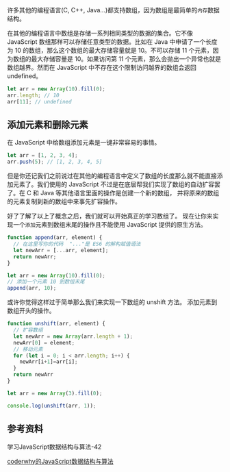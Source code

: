 许多其他的编程语言(C, C++, Java...)都支持数组，因为数组是最简单的`内存`数据结构。

在其他的编程语言中数组是存储一系列相同类型的数据的集合。它不像 JavaScript 数组那样可以存储任意类型的数据。比如在 Java 中申请了一个长度为 10 的数组，那么这个数组的最大存储容量就是 10。不可以存储 11 个元素，因为数组的最大存储容量是 10。如果访问第 11 个元素，那么会抛出一个异常也就是数组越界。然而在 JavaScript 中不存在这个限制访问越界的数组会返回 undefined。

```javascript
let arr = new Array(10).fill(0);
arr.length; // 10
arr[11]; // undefined
```

## 添加元素和删除元素

在 JavaScript 中给数组添加元素是一键非常容易的事情。

```javascript
let arr = [1, 2, 3, 4];
arr.push(5); // [1, 2, 3, 4, 5]
```

但是你还记我们之前说过在其他的编程语言中定义了数组的长度那么就不能直接添加元素了。我们使用的 JavaScript 不过是在底层帮我们实现了数组的自动扩容罢了。在 C 和 Java 等其他语言里面的操作是创建一个新的数组， 并将原来的数组的元素复制到新的数组中来事先扩容操作。

好了了解了以上了概念之后，我们就可以开始真正的学习数组了。
现在让你来实现一个`添加`元素到数组末尾的操作且不能使用 JavaScript 提供的原生方法。


```javascript
function append(arr, element) {
  // 在这里写你的代码  "..."是 ES6 的解构赋值语法
  let newArr = [...arr, element];
  return newArr;
}

let arr = new Array(10).fill(0);
// 添加一个元素 10 到数组末尾
append(arr, 10);
```

或许你觉得这样过于简单那么我们来实现一下数组的 unshift 方法。
添加元素到数组开头的操作。

```javascript
function unshift(arr, element) {
  // 扩容数组
  let newArr = new Array(arr.length + 1);
  newArr[0] = element;
  // 移动元素
  for (let i = 0; i < arr.length; i++) {
    newArr[i+1]=arr[i];
  }
  return newArr
}

let arr = new Array(3).fill(0);

console.log(unshift(arr, 1));

```


## 参考资料

学习JavaScript数据结构与算法-42

[coderwhy的JavaScript数据结构与算法](https://www.bilibili.com/video/BV1x7411L7Q7?p=6)
